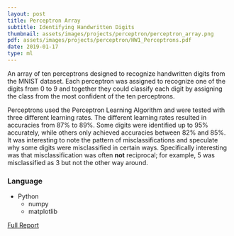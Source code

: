 ```yaml
---
layout: post
title: Perceptron Array
subtitle: Identifying Handwritten Digits
thumbnail: assets/images/projects/perceptron/perceptron_array.png
pdf: assets/images/projects/perceptron/HW1_Perceptrons.pdf
date: 2019-01-17
type: ml
---
```


An array of ten perceptrons designed to recognize handwritten digits from the MNIST
dataset. Each perceptron was assigned to recognize one of the digits from 0 to 9
and together they
could classify each digit by assigning the class from the most confident of the
ten perceptrons.

Perceptrons used the Perceptron Learning Algorithm and were tested with three
different learning rates. The different learning rates resulted in accuracies
from 87% to 89%. Some digits were identified up to 95% accurately, while others
only achieved accuracies between 82% and 85%. It was interesting to note the
pattern of misclassifications and speculate why some digits were misclassified
in certain ways. Specifically interesting was that misclassification was often
**not** reciprocal; for example, 5 was misclassified as 3 but not the other way
around.

### Language
- Python
  - numpy
  - matplotlib

[Full Report](/assets/images/projects/perceptron/HW1_Perceptrons.pdf)
